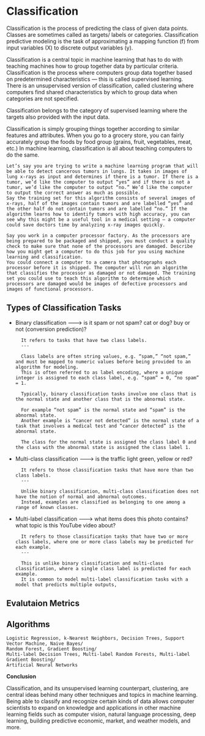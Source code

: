 # Classification

Classification is the process of predicting the class of given data points. Classes are sometimes called as targets/ labels or categories. Classification predictive modeling is the task of approximating a mapping function (f) from input variables (X) to discrete output variables (y).

Classification is a central topic in machine learning that has to do with teaching machines how to group together data by particular criteria. Classification is the process where computers group data together based on predetermined characteristics — this is called supervised learning. There is an unsupervised version of classification, called clustering where computers find shared characteristics by which to group data when categories are not specified.

Classification belongs to the category of supervised learning where the targets also provided with the input data.

Classification is simply grouping things together according to similar features and attributes. When you go to a grocery store, you can fairly accurately group the foods by food group (grains, fruit, vegetables, meat, etc.) In machine learning, classification is all about teaching computers to do the same.

    Let’s say you are trying to write a machine learning program that will be able to detect cancerous tumors in lungs. It takes in images of lung x-rays as input and determines if there is a tumor. If there is a tumor, we’d like the computer to output “yes” and if there is not a tumor, we’d like the computer to output “no.” We’d like the computer to output the correct answer as much as possible.
    Say the training set for this algorithm consists of several images of x-rays, half of the images contain tumors and are labelled “yes” and the other half do not contain tumors and are labelled “no.” If the algorithm learns how to identify tumors with high accuracy, you can see why this might be a useful tool in a medical setting — a computer could save doctors time by analyzing x-ray images quickly.

    Say you work in a computer processor factory. As the processors are being prepared to be packaged and shipped, you must conduct a quality check to make sure that none of the processors are damaged. Describe how you might get a computer to do this job for you using machine learning and classification.
    You could connect a computer to a camera that photographs each processor before it is shipped. The computer will run an algorithm that classifies the processor as damaged or not damaged. The training set you could use to teach this algorithm to determine which processors are damaged would be images of defective processors and images of functional processors.


## Types of Classification Tasks
- Binary classification ---> is it spam or not spam? cat or dog? buy or not (conversion prediction)?

        It refers to tasks that have two class labels.
        ---
        
        Class labels are often string values, e.g. “spam,” “not spam,” and must be mapped to numeric values before being provided to an algorithm for modeling. 
        This is often referred to as label encoding, where a unique integer is assigned to each class label, e.g. “spam” = 0, “no spam” = 1.
        
        Typically, binary classification tasks involve one class that is the normal state and another class that is the abnormal state.

        For example “not spam” is the normal state and “spam” is the abnormal state. 
        Another example is “cancer not detected” is the normal state of a task that involves a medical test and “cancer detected” is the abnormal state.

        The class for the normal state is assigned the class label 0 and the class with the abnormal state is assigned the class label 1.




- Multi-class classification ---> is the traffic light green, yellow or red?

        It refers to those classification tasks that have more than two class labels.
        ---
        
        Unlike binary classification, multi-class classification does not have the notion of normal and abnormal outcomes.
        Instead, examples are classified as belonging to one among a range of known classes.


- Multi-label classification ---> what items does this photo contains? what topic is this YouTube video about?

        It refers to those classification tasks that have two or more class labels, where one or more class labels may be predicted for each example.
        ---
        
        This is unlike binary classification and multi-class classification, where a single class label is predicted for each example.
        It is common to model multi-label classification tasks with a model that predicts multiple outputs, 
 

## Evalutaion Metrics


## Algorithms

    Logistic Regression, k-Nearest Neighbors, Decision Trees, Support Vector Machine, Naive Bayes/    
    Random Forest, Gradient Boosting/    
    Multi-label Decision Trees, Multi-label Random Forests, Multi-label Gradient Boosting/
    Artificial Neural Networks
    
    
**Conclusion**

Classification, and its unsupervised learning counterpart, clustering, are central ideas behind many other techniques and topics in machine learning. Being able to classify and recognize certain kinds of data allows computer scientists to expand on knowledge and applications in other machine learning fields such as computer vision, natural language processing, deep learning, building predictive economic, market, and weather models, and more.

